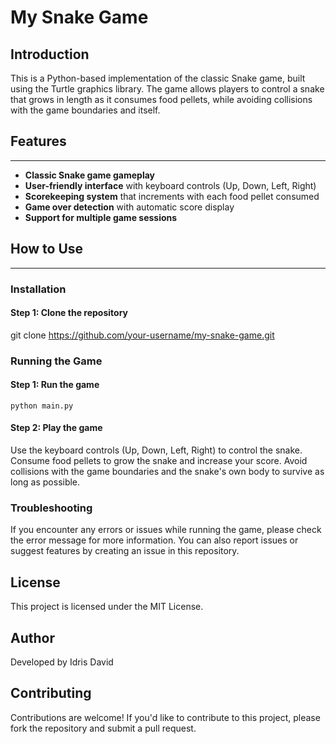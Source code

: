 My Snake Game
================

## Introduction
This is a Python-based implementation of the classic Snake game, built using the Turtle graphics library. The game allows players to control a snake that grows in length as it consumes food pellets, while avoiding collisions with the game boundaries and itself.

## Features
------------

* **Classic Snake game gameplay**
* **User-friendly interface** with keyboard controls (Up, Down, Left, Right)
* **Scorekeeping system** that increments with each food pellet consumed
* **Game over detection** with automatic score display
* **Support for multiple game sessions**

## How to Use
--------------

### Installation
#### Step 1: Clone the repository
git clone https://github.com/your-username/my-snake-game.git


### Running the Game
#### Step 1: Run the game
`python main.py`

#### Step 2: Play the game
Use the keyboard controls (Up, Down, Left, Right) to control the snake. Consume food pellets to grow the snake and increase your score. Avoid collisions with the game boundaries and the snake's own body to survive as long as possible.

### Troubleshooting
If you encounter any errors or issues while running the game, please check the error message for more information. You can also report issues or suggest features by creating an issue in this repository.

License
---------

This project is licensed under the MIT License.

Author
---------

Developed by Idris David

Contributing
--------------

Contributions are welcome! If you'd like to contribute to this project, please fork the repository and submit a pull request.
